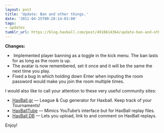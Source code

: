```yaml
---
layout: post
title: 'Update: Ban and other things.'
date: '2011-04-25T00:28:14-03:00'
tags:
- updates
tumblr_url: https://blog.haxball.com/post/4918614364/update-ban-and-other-things
---
```

 **Changes:**

- &nbsp;Implemented player banning as a toggle in the kick menu. The ban lasts for as long as the room is up.
- The avatar is now remembered, set it once and it will be the same the next time you play.
- Fixed a bug in which holding down Enter when inputing the room password would make you join the room multiple times.

I would also like to call your attention to these very useful community sites:

- [HaxBall.gr](http://www.haxball.gr) — League & Cup generator for Haxball. Keep track of your Tournaments!
- [HaxBallTube](http://www.haxballtube.com)&nbsp;— Mimics YouTube’s interface but for HaxBall replay files.
- [HaxBall DB](http://www.haxballdb.com)&nbsp;— Lets you upload, link to and comment on HaxBall replays.

Enjoy!

